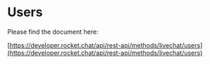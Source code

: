 # Users

Please find the document here: 

[https://developer.rocket.chat/api/rest-api/methods/livechat/users](https://developer.rocket.chat/api/rest-api/methods/livechat/users)

